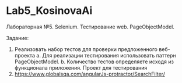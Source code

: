 # Lab5_KosinovaAi
Лабораторная №5. Selenium. Тестирование web. PageObjectModel.

Задание:
1. Реализовать набор тестов для проверки предложенного веб-проекта
a. Для реализации тестирования использовать паттерн
PageObjectModel.
b. Количество тестов определяете исходя из функционала
приложения.
Проект для тестирования
1. https://www.globalsqa.com/angularJs-protractor/SearchFilter/
